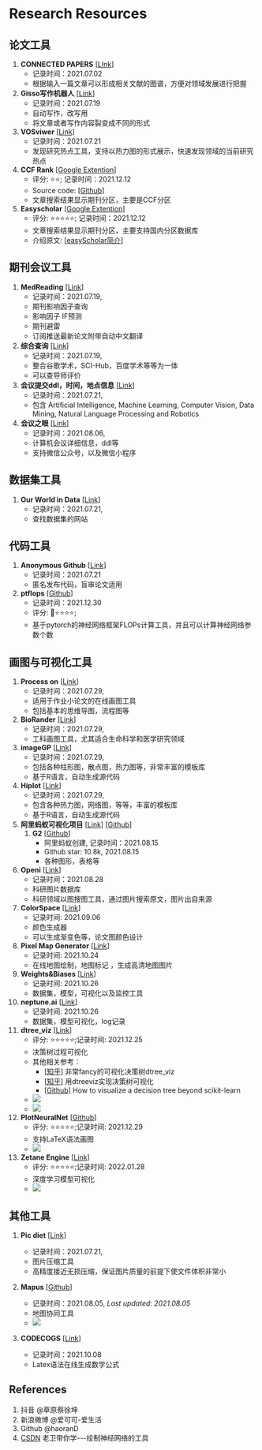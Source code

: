 # Research Resources



## 论文工具

1. **CONNECTED PAPERS** [[LInk](https://www.connectedpapers.com/)]
   - 记录时间：2021.07.02
   - 根据输入一篇文章可以形成相关文献的图谱，方便对领域发展进行把握
2. **Gisso写作机器人** [[Link](https://www.giiso.com/#/)]
   - 记录时间：2021.07.19
   - 自动写作，改写用
   - 将文章或者写作内容裂变成不同的形式
3. **VOSviwer** [[Link](https://www.vosviewer.com/)]
   - 记录时间：2021.07.21
   - 发现研究热点工具，支持以热力图的形式展示，快速发现领域的当前研究热点
3. **CCF Rank** [[Google Extention](https://chrome.google.com/webstore/detail/ccfrank/pfcajmbenomfbjnbjhgbnbdjmiklnkie/related)]
   - 评分: ⭐⭐; 记录时间：2021.12.12
   - Source code: [[Github](https://github.com/WenyanLiu/CCFrank4dblp)]
   - 文章搜索结果显示期刊分区，主要是CCF分区
5. **Easyscholar** [[Google Extention](https://chrome.google.com/webstore/detail/easyscholar/njgedjcccpcfmjecccaajkjiphpddfji?hl=en)]
   - 评分: ⭐⭐⭐⭐⭐; 记录时间：2021.12.12
   - 文章搜索结果显示期刊分区，主要支持国内分区数据库
   - 介绍原文: [[easyScholar简介](https://blog.csdn.net/weixin_49328057/article/details/113148625?spm=1001.2014.3001.5502)]



## 期刊会议工具

1. **MedReading** [[Link](https://www.medreading.cn/)]
   - 记录时间：2021.07.19, 
   - 期刊影响因子查询
   - 影响因子 IF预测
   - 期刊避雷
   - 订阅推送最新论文附带自动中文翻译
2. **综合查询** [[Link](http://459.org/)]
   - 记录时间：2021.07.19, 
   - 整合谷歌学术，SCI-Hub，百度学术等等为一体
   - 可以查导师评价
3. **会议提交ddl，时间，地点信息** [[Link](https://jackietseng.github.io/conference_call_for_paper/conferences-with-ccf.html)]
   - 记录时间：2021.07.21, 
   - 包含  Artificial Intelligence, Machine Learning, Computer Vision, Data Mining, Natural Language Processing and Robotics
4. **会议之眼** [[Link](https://www.conferenceeye.cn/#/layout/home)]
   - 记录时间：2021.08.06, 
   - 计算机会议详细信息，ddl等
   - 支持微信公众号，以及微信小程序



## 数据集工具

1. **Our World in Data** [[Link](https://ourworldindata.org/)]
   - 记录时间：2021.07.21, 
   - 查找数据集的网站
   
   

## 代码工具
1. **Anonymous Github** [[Link](https://anonymous.4open.science/)]
   - 记录时间：2021.07.21
   - 匿名发布代码，盲审论文适用
2. **ptflops** [[Github](https://github.com/sovrasov/flops-counter.pytorch)]
   - 记录时间：2021.12.30
   - 评分: :star2:⭐⭐⭐⭐; 
   - 基于pytorch的神经网络框架FLOPs计算工具，并且可以计算神经网络参数个数
   
   
   
   

## 画图与可视化工具

1. **Process on** [[Link](https://www.processon.com/)]
   - 记录时间：2021.07.29, 
   - 适用于作业小论文的在线画图工具
   - 包括基本的思维导图，流程图等
2. **BioRander** [[Link](https://biorender.com/)]
   - 记录时间：2021.07.29, 
   - 工科画图工具，尤其适合生命科学和医学研究领域
3. **imageGP** [[Link](http://www.ehbio.com/ImageGP/)]
   - 记录时间：2021.07.29, 
   - 包括各种柱形图，散点图，热力图等，非常丰富的模板库
   - 基于R语言，自动生成源代码
4. **Hiplot** [[Link](https://hiplot.com.cn)]
   - 记录时间：2021.07.29, 
   - 包含各种热力图，网络图，等等，丰富的模板库
   - 基于R语言，自动生成源代码
5. **阿里蚂蚁可视化项目** [[Link](https://antv.vision/en)] [[Github](https://github.com/antvis)]
   1. **G2** [[Github](https://github.com/antvis/G2)]
      - 阿里蚂蚁创建, 记录时间：2021.08.15
      - Github star: 10.8k, 2021.08.15
      - 各种图形，表格等
6. **Openi** [[Link](https://openi.nlm.nih.gov/)]
   - 记录时间：2021.08.28
   - 科研图片数据库
   - 科研领域以图搜图工具，通过图片搜索原文，图片出自来源
7. **ColorSpace**  [[Link](https://mycolor.space/)]
   - 记录时间: 2021.09.06
   - 颜色生成器
   - 可以生成渐变色等，论文图颜色设计
8. **Pixel Map Generator** [[Link](https://pixelmap.amcharts.com/)]
   - 记录时间: 2021.10.24
   - 在线地图绘制，地图标记 ，生成高清地图图片
9. **Weights&Biases** [[Link](https://wandb.ai/site)]
   - 记录时间: 2021.10.26
   - 数据集，模型，可视化以及监控工具
10. **neptune.ai** [[Link](https://neptune.ai/)]
    - 记录时间: 2021.10.26
    - 数据集，模型可视化，log记录
11. **dtree_viz** [[Link](https://explained.ai/decision-tree-viz/)]
    - 评分: ⭐⭐⭐⭐⭐;记录时间: 2021.12.25
    - 决策树过程可视化
    - 其他相关参考：
      - [[知乎](https://zhuanlan.zhihu.com/p/148526713?from_voters_page=true)] 非常fancy的可视化决策树dtree_viz
      - [[知乎](https://zhuanlan.zhihu.com/p/355675645)] 用dtreeviz实现决策树可视化
      - [[Github](https://h1ros.github.io/posts/how-to-visualize-a-decision-tree-beyond-scikit-learn/)] How to visualize a decision tree beyond scikit-learn
    - ![](https://explained.ai/decision-tree-viz/images/samples/diabetes-TD-3-X.svg)
    - ![](https://explained.ai/decision-tree-viz/images/samples/knowledge-TD-3-X.svg)
12. **PlotNeuralNet** [[Github](https://github.com/HarisIqbal88/PlotNeuralNet)]
    - 评分: ⭐⭐⭐⭐⭐;记录时间: 2021.12.29
    - 支持LaTeX语法画图
    - ![](https://user-images.githubusercontent.com/17570785/50308911-03b3c380-049d-11e9-92d9-ce15669017ad.png)
12. **Zetane Engine** [[Link](https://zetane.com/)]
    - 评分: ⭐⭐⭐⭐⭐;记录时间: 2022.01.28
    - 深度学习模型可视化
    - ![](https://zetane.com/images/zetane-engine-screenshot-1@2x.png)


## 其他工具

1. **Pic diet** [[Link](https://www.picdiet.com/)]
   
   - 记录时间：2021.07.21,
   - 图片压缩工具
   - 高精度接近无损压缩，保证图片质量的前提下使文件体积非常小
   
2. **Mapus** [[Github](http://github.com/alyssaxuu/mapus)]
   
   - 记录时间：2021.08.05, *Last updated: 2021.08.05*
   - 地图协同工具
   - ![](https://github.com/alyssaxuu/mapus/blob/master/preview.gif)
   
3. **CODECOGS** [[Link](https://latex.codecogs.com/)]
   
   - 记录时间：2021.10.08
   - Latex语法在线生成数学公式
   
   



## References

1. 抖音 @草原蔡徐坤
2. 新浪微博 @爱可可-爱生活
3. Github @haoranD
3. [CSDN](https://blog.csdn.net/yixieling4397/article/details/103374619) 老卫带你学---绘制神经网络的工具

